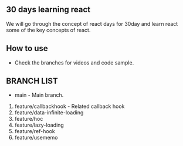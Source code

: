 ## 30 days learning react

We will go through the concept of react days for 30day and learn react some of the key concepts of react.

## How to use 

- Check the branches for videos and code sample.


## BRANCH LIST

* main - Main branch.

1. feature/callbackhook - Related callback hook
2. feature/data-infinite-loading
3. feature/hoc
4. feature/lazy-loading
5. feature/ref-hook
6. feature/usememo

